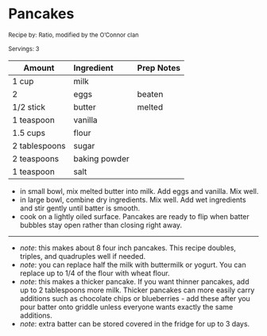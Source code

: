 # Pancakes

<small>Recipe by: Ratio, modified by the O’Connor clan</small>

<small>Servings: 3</small>

| Amount           | Ingredient         | Prep Notes                 |
| ---------------- | :----------------- | :------------------------- |
| 1 cup            | milk               |                            |
| 2                | eggs               | beaten                     |
| 1/2 stick        | butter             | melted                     |
| 1 teaspoon       | vanilla            |                            |
| 1.5 cups         | flour              |                            |
| 2 tablespoons    | sugar              |                            |
| 2 teaspoons      | baking powder      |                            |
| 1 teaspoon       | salt               |                            |

- in small bowl, mix melted butter into milk. Add eggs and vanilla. Mix well.
- in large bowl, combine dry ingredients. Mix well. Add wet ingredients and stir gently until batter is smooth.
- cook on a lightly oiled surface. Pancakes are ready to flip when batter bubbles stay open rather than closing right away.

---

- _note_: this makes about 8 four inch pancakes. This recipe doubles, triples, and quadruples well if needed.
- _note_: you can replace half the milk with buttermilk or yogurt. You can replace up to 1/4 of the flour with wheat flour.
- _note_: this makes a thicker pancake. If you want thinner pancakes, add up to 2 tablespoons more milk. Thicker pancakes can more easily carry additions such as chocolate chips or blueberries - add these after you pour batter onto griddle unless everyone wants exactly the same additions.
- _note_: extra batter can be stored covered in the fridge for up to 3 days. 

<!-- Tags:
- easy
- side
- dessert
- vegetarian
- snack
- fat crepe
- stove
-->
